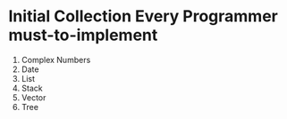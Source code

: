 # Initial Collection Every Programmer must-to-implement
1. Complex Numbers
2. Date
3. List
4. Stack
5. Vector
6. Tree
